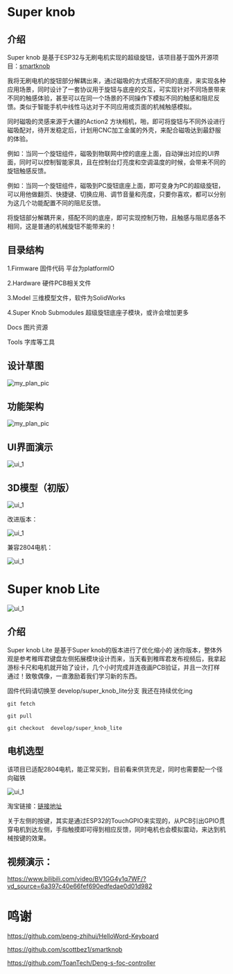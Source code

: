 # Super knob

## 介绍
Super knob 是基于ESP32与无刷电机实现的超级旋钮，该项目基于国外开源项目：[smartknob](https://github.com/scottbez1/smartknob)

我将无刷电机的旋钮部分解耦出来，通过磁吸的方式搭配不同的底座，来实现各种应用场景，同时设计了一套协议用于旋钮与底座的交互，可实现针对不同场景带来不同的触感体验，甚至可以在同一个场景的不同操作下模拟不同的触感和阻尼反馈。类似于智能手机中线性马达对于不同应用或页面的机械触感模拟。

同时磁吸的灵感来源于大疆的Action2 方块相机，啪，即可将旋钮与不同外设进行磁吸配对，待开发稳定后，计划用CNC加工金属的外壳，来配合磁吸达到最舒服的体验。

例如：当同一个旋钮组件，磁吸到物联网中控的底座上面，自动弹出对应的UI界面，同时可以控制智能家具，且在控制台灯亮度和空调温度的时候，会带来不同的旋钮触感反馈。

例如：当同一个旋钮组件，磁吸到PC旋钮底座上面，即可变身为PC的超级旋钮，可以用他做翻页、快捷键、切换应用、调节音量和亮度，只要你喜欢，都可以分别为这几个功能配置不同的阻尼反馈。

将旋钮部分解耦开来，搭配不同的底座，即可实现控制万物，且触感与阻尼感各不相同，这是普通的机械旋钮不能带来的！

## 目录结构

1.Firmware   固件代码 平台为platformIO

2.Hardware  硬件PCB相关文件

3.Model  三维模型文件，软件为SolidWorks

4.Super Knob Submodules 超级旋钮底座子模块，或许会增加更多

Docs 图片资源

Tools 字库等工具

## 设计草图

![my_plan_pic](Docs/images/my_plan_pic.jpg)

## 功能架构

![my_plan_pic](Docs/images/super_knod_xmind.png)

## UI界面演示

![ui_1](Docs/images/ui_3.png)

## 3D模型（初版）

![ui_1](Docs/images/3Dmodule.jpg)

改进版本：

![ui_1](Docs/images/3D_all.png)

兼容2804电机：

![ui_1](Docs/images/adapter_2894.jpg)



# Super knob Lite

![ui_1](Docs/images/super_knob_lite.png)

## 介绍

Super knob Lite 是基于Super knob的版本进行了优化缩小的 迷你版本，整体外观是参考稚晖君键盘左侧拓展模块设计而来，当天看到稚晖君发布视频后，我拿起游标卡尺和电机就开始了设计，几个小时完成并连夜画PCB验证，并且一次打样通过！致敬偶像，一直激励着我们学习新的东西。

固件代码请切换至 develop/super_knob_lite分支 我还在持续优化ing

`git fetch`

`git pull`

`git checkout  develop/super_knob_lite`



## 电机选型

该项目已适配2804电机，能正常买到，目前看来供货充足，同时也需要配一个径向磁铁

![ui_1](Docs/images/motor_2804.png)

淘宝链接：[链接地址](https://item.taobao.com/item.htm?spm=a1z09.2.0.0.10d92e8d2bksqC&id=656316178382&_u=22es8v8793db)

关于左侧的按键，其实是通过ESP32的TouchGPIO来实现的，从PCB引出GPIO贯穿电机到达左侧，手指触摸即可得到相应反馈，同时电机也会模拟震动，来达到机械按键的效果。

## 视频演示：

https://www.bilibili.com/video/BV1GG4y1q7WF/?vd_source=6a397c40e66fef690edfedae0d01d982

# 鸣谢

https://github.com/peng-zhihui/HelloWord-Keyboard

https://github.com/scottbez1/smartknob

https://github.com/ToanTech/Deng-s-foc-controller 